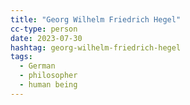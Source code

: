 ```yaml
---
title: "Georg Wilhelm Friedrich Hegel"
cc-type: person
date: 2023-07-30
hashtag: georg-wilhelm-friedrich-hegel
tags:
  - German
  - philosopher
  - human being
---
```

